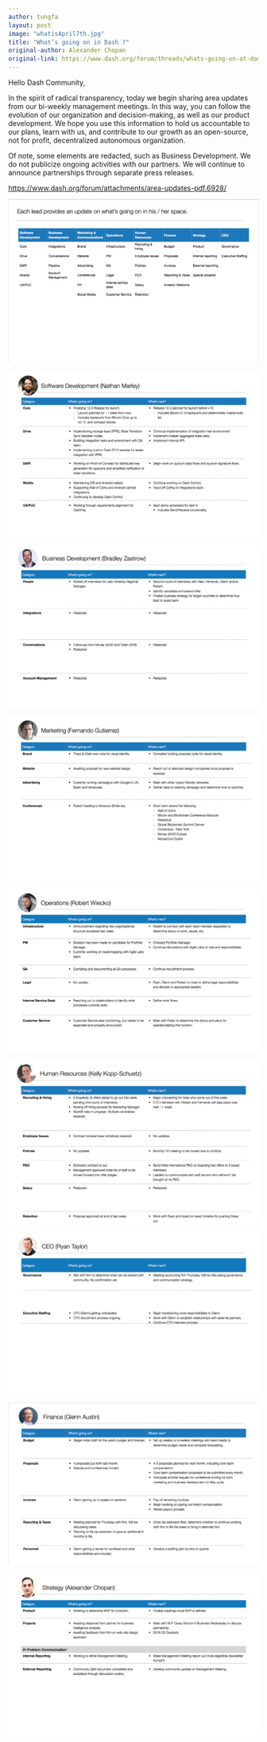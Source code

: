 ```yaml
---
author: tungfa
layout: post
image: "whatisApril7th.jpg"
title: "What’s going on in Dash ?"
original-author: Alexander Chopan
original-link: https://www.dash.org/forum/threads/whats-going-on-at-dash.35432/
---
```



Hello Dash Community,

In the spirit of radical transparency, today we begin sharing area updates from our bi-weekly management meetings. In this way, you can follow the evolution of our organization and decision-making, as well as our product development. We hope you use this information to hold us accountable to our plans, learn with us, and contribute to our growth as an open-source, not for profit, decentralized autonomous organization.

Of note, some elements are redacted, such as Business Development. We do not publicize ongoing activities with our partners. We will continue to announce partnerships through separate press releases.

<https://www.dash.org/forum/attachments/area-updates-pdf.6928/>

![whatisApril7th_1](/assets/img/blog/whatisApril7th_1.jpg)

![whatisApril7th_2](/assets/img/blog/whatisApril7th_2.jpg)

![whatisApril7th_3](/assets/img/blog/whatisApril7th_3.jpg)

![whatisApril7th_4](/assets/img/blog/whatisApril7th_4.jpg)

![whatisApril7th_5](/assets/img/blog/whatisApril7th_5.jpg)

![whatisApril7th_6](/assets/img/blog/whatisApril7th_6.jpg)

![whatisApril7th_7](/assets/img/blog/whatisApril7th_7.jpg)

![whatisApril7th_8](/assets/img/blog/whatisApril7th_8.jpg)

![whatisApril7th_9](/assets/img/blog/whatisApril7th_9.jpg)


